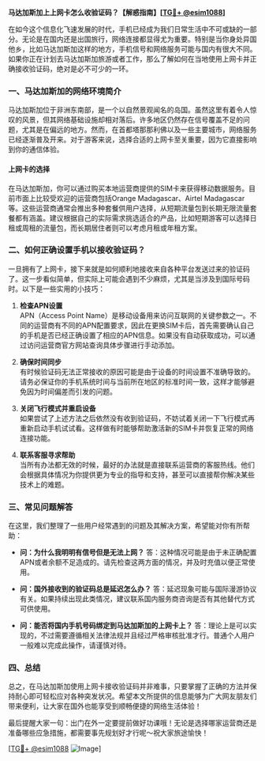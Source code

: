 **马达加斯加上上网卡怎么收验证码？【解惑指南】[[TG💪+ @esim1088](https://t.me/s/esim1088)]**

在如今这个信息化飞速发展的时代，手机已经成为我们日常生活中不可或缺的一部分。无论是在国内还是出国旅行，网络连接都显得尤为重要。特别是当你身处异国他乡，比如马达加斯加这样的地方，手机信号和网络服务可能与国内有很大不同。如果你正在计划去马达加斯加旅游或者工作，那么了解如何在当地使用上网卡并正确接收验证码，绝对是必不可少的一环。

### 一、马达加斯加的网络环境简介

马达加斯加位于非洲东南部，是一个以自然景观闻名的岛国。虽然这里有着令人惊叹的风景，但其网络基础设施却相对落后。许多地区仍然存在信号覆盖不足的问题，尤其是在偏远的地方。然而，在首都塔那那利佛以及一些主要城市，网络服务已经逐渐普及开来。对于游客来说，选择合适的上网卡至关重要，因为它直接影响到你的通信体验。

#### 上网卡的选择

在马达加斯加，你可以通过购买本地运营商提供的SIM卡来获得移动数据服务。目前市面上比较受欢迎的运营商包括Orange Madagascar、Airtel Madagascar等。这些运营商通常会推出多种套餐供用户选择，从短期流量包到长期无限流量套餐都有涵盖。建议根据自己的实际需求挑选适合的产品，比如短期游客可以选择日租或周租的流量包，而长期居住者则可以考虑月租或年租方案。

### 二、如何正确设置手机以接收验证码？

一旦拥有了上网卡，接下来就是如何顺利地接收来自各种平台发送过来的验证码了。这一步看似简单，但实际上可能会遇到不少麻烦，尤其是当涉及到国际号码时。以下是一些实用的小技巧：

1. **检查APN设置**  
   APN（Access Point Name）是移动设备用来访问互联网的关键参数之一。不同的运营商有不同的APN配置要求，因此在更换SIM卡后，首先需要确认自己的手机是否已经正确设置了相应的APN信息。如果没有自动获取成功，可以通过访问运营商官方网站查询具体步骤进行手动添加。

2. **确保时间同步**  
   有时候验证码无法正常接收的原因可能是由于设备的时间设置不准确导致的。请务必保证你的手机系统时间与当前所在地区的标准时间一致，这样才能够避免因为时间偏差而引发的问题。

3. **关闭飞行模式并重启设备**  
   如果尝试了上述方法之后依然没有收到验证码，不妨试着关闭一下飞行模式再重新启动手机试试看。这样做有时能够帮助激活新的SIM卡并恢复正常的网络连接功能。

4. **联系客服寻求帮助**  
   当所有办法都无效的时候，最好的办法就是直接联系运营商的客服热线。他们会根据具体情况为你提供更为专业的指导和支持，甚至可以直接帮你解决某些技术上的难题。

### 三、常见问题解答

在这里，我们整理了一些用户经常遇到的问题及其解决方案，希望能对你有所帮助：

- **问：为什么我明明有信号但是无法上网？**
  答：这种情况可能是由于未正确配置APN或者余额不足造成的。请先检查这两方面的情况，并及时充值以便正常使用。

- **问：国外接收到的验证码总是延迟怎么办？**
  答：延迟现象可能与国际漫游协议有关。如果持续出现此类情况，建议联系国内服务商咨询是否有其他替代方式可供使用。

- **问：能否将国内手机号码绑定到马达加斯加的上网卡上？**
  答：理论上是可以实现的，不过需要遵循相关法律法规并且经过严格审核批准才行。普通个人用户一般难以完成此操作，请谨慎对待。

### 四、总结

总之，在马达加斯加使用上网卡接收验证码并非难事，只要掌握了正确的方法并保持耐心即可轻松应对各种突发状况。希望本文所提供的信息能够为广大网友朋友们带来便利，让大家在国外也能享受到顺畅便捷的网络生活体验！

最后提醒大家一句：出门在外一定要提前做好功课哦！无论是选择哪家运营商还是准备哪些应急措施，都需要事先规划好才行呢～祝大家旅途愉快！

[[TG💪+ @esim1088](https://t.me/s/esim1088) ![Image](https://i.postimg.cc/4NQfJmqS/Snipaste-2025-05-13-00-14-12.png)]